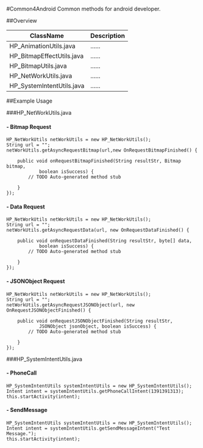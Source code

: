 #Common4Android
  Common methods for android developer.
  
##Overview

ClassName                  | Description  
---------------------------|--------------------------------------
HP_AnimationUtils.java     | ......       
HP_BitmapEffectUtils.java  | ......       
HP_BitmapUtils.java        | ......  
HP_NetWorkUtils.java       | ...... 
HP_SystemIntentUtils.java  | ......           

##Example Usage

###HP_NetWorkUtils.java

#### - Bitmap Request
	HP_NetWorkUtils netWorkUtils = new HP_NetWorkUtils();
	String url = "";
	netWorkUtils.getAsyncRequestBitmap(url,new OnRequestBitmapFinished() {
			
		public void onRequestBitmapFinished(String resultStr, Bitmap bitmap,
				boolean isSuccess) {
			// TODO Auto-generated method stub
			
		}
	});
	
#### - Data Request	
	HP_NetWorkUtils netWorkUtils = new HP_NetWorkUtils();
	String url = "";
	netWorkUtils.getAsyncRequestData(url, new OnRequestDataFinished() {
			
		public void onRequestDataFinished(String resultStr, byte[] data,
				boolean isSuccess) {
			// TODO Auto-generated method stub
			
		}
	});
	
#### - JSONObject Request	
	HP_NetWorkUtils netWorkUtils = new HP_NetWorkUtils();
	String url = "";
	netWorkUtils.getAsyncRequestJSONObject(url, new OnRequestJSONObjectFinished() {
			
		public void onRequestJSONObjectFinished(String resultStr,
				JSONObject jsonObject, boolean isSuccess) {
			// TODO Auto-generated method stub
					
		}
	});
	
###HP_SystemIntentUtils.java

#### - PhoneCall
	HP_SystemIntentUtils systemIntentUtils = new HP_SystemIntentUtils();
	Intent intent = systemIntentUtils.getPhoneCallIntent(1391391313);
	this.startActivity(intent);
		
#### - SendMessage

	HP_SystemIntentUtils systemIntentUtils = new HP_SystemIntentUtils();
	Intent intent = systemIntentUtils.getSendMessageIntent("Test Message.");
	this.startActivity(intent);
